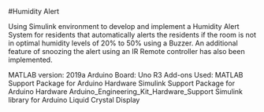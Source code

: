#Humidity Alert

Using Simulink environment to develop and implement a Humidity Alert System for residents that automatically alerts the residents if the room is not in optimal humidity levels of 20% to 50% using a Buzzer. An additional feature of snoozing the alert using an IR Remote controller has also been implemented. 

MATLAB version: 2019a
Arduino Board: Uno R3
Add-ons Used:
MATLAB Support Package for Arduino Hardware
Simulink Support Package for Arduino Hardware
Arduino_Engineering_Kit_Hardware_Support
Simulink library for Arduino Liquid Crystal Display
